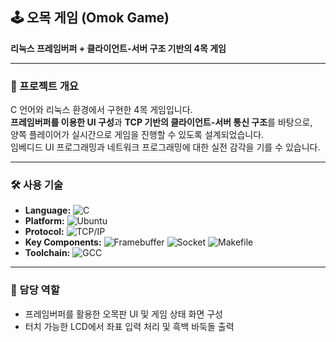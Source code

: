 ## 🕹️ 오목 게임 (Omok Game)

**리눅스 프레임버퍼 + 클라이언트-서버 구조 기반의 4목 게임**

---

### 📌 프로젝트 개요

C 언어와 리눅스 환경에서 구현한 4목 게임입니다.  
**프레임버퍼를 이용한 UI 구성**과 **TCP 기반의 클라이언트-서버 통신 구조**를 바탕으로,  
양쪽 플레이어가 실시간으로 게임을 진행할 수 있도록 설계되었습니다.  
임베디드 UI 프로그래밍과 네트워크 프로그래밍에 대한 실전 감각을 기를 수 있습니다.

---

### 🛠️ 사용 기술

- **Language:** ![C](https://img.shields.io/badge/C-A8B9CC?style=flat&logo=c&logoColor=white)  
- **Platform:** ![Ubuntu](https://img.shields.io/badge/Ubuntu-E95420?style=flat&logo=ubuntu&logoColor=white)  
- **Protocol:** ![TCP/IP](https://img.shields.io/badge/Protocol-TCP/IP-green)  
- **Key Components:** ![Framebuffer](https://img.shields.io/badge/Framebuffer-Linux-informational) ![Socket](https://img.shields.io/badge/Socket-TCP/IP-blue) ![Makefile](https://img.shields.io/badge/Build-Makefile-blue)  
- **Toolchain:** ![GCC](https://img.shields.io/badge/Compiler-GCC-blue)

---

### 👤 담당 역할

- 프레임버퍼를 활용한 오목판 UI 및 게임 상태 화면 구성  
- 터치 가능한 LCD에서 좌표 입력 처리 및 흑백 바둑돌 출력
